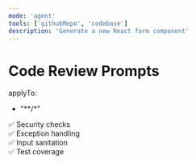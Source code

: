 ```yaml
---
mode: 'agent'
tools: ['githubRepo', 'codebase']
description: 'Generate a new React form component'
---
```


# Code Review Prompts

applyTo:
  - "**/*"

✅ Security checks  
✅ Exception handling  
✅ Input sanitation  
✅ Test coverage
